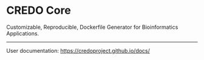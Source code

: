 # CREDO Core

Customizable, Reproducible, Dockerfile Generator for Bioinformatics Applications.

---

User documentation: https://credoproject.github.io/docs/
